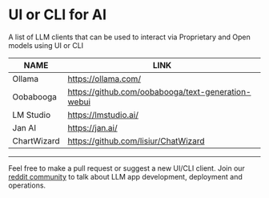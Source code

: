 # UI or CLI for AI
A list of LLM clients that can be used to interact via Proprietary and Open models using UI or CLI

| NAME | LINK |
| ------ | ------ |
| Ollama | https://ollama.com/ |
| Oobabooga | https://github.com/oobabooga/text-generation-webui |
| LM Studio | https://lmstudio.ai/ |
| Jan AI | https://jan.ai/ |
| ChartWizard | https://github.com/lisiur/ChatWizard |

---

Feel free to make a pull request or suggest a new UI/CLI client. Join our [reddit community](https://www.reddit.com/r/TheLLMStack/) to talk about LLM app development, deployment and operations. 

